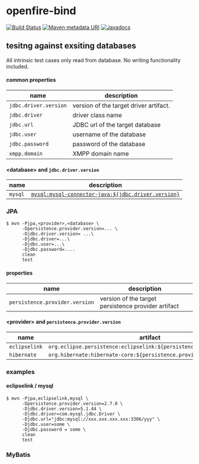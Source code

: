 # openfire-bind

[![Build Status](https://travis-ci.org/jinahya/openfire-bind.svg?branch=master)](https://travis-ci.org/jinahya/openfire-bind)
[![Maven metadata URI](https://img.shields.io/maven-metadata/v/http/central.maven.org/maven2/com/github/jinahya/openfire-bind/maven-metadata.xml.svg)](http://search.maven.org/#search%7Cga%7C1%7Cg%3A%22com.github.jinahya%22%20AND%20a%3A%22openfire-bind%22)
[![Javadocs](http://javadoc.io/badge/com.github.jinahya/openfire-bind.svg)](http://javadoc.io/doc/com.github.jinahya/openfire-bind)

##

## tesitng against exsiting databases

All intrinsic test cases only read from database. No writing functionality included.

#### common properties

|name                 |description                           |
|---------------------|--------------------------------------|
|`jdbc.driver.version`|version of the target driver artifact.|
|`jdbc.driver`        |driver class name                     |
|`jdbc.url`           |JDBC url of the target database       |
|`jdbc.user`          |username of the database              |
|`jdbc.password`      |password of the database              |
|`xmpp.domain`        |XMPP domain name                      |

#### \<database\> and `jdbc.driver.version`

|name   |description                                |
|-------|-------------------------------------------|
|`mysql`|[`mysql:mysql-connector-java:${jdbc.driver.version}`](http://search.maven.org/#search%7Cga%7C1%7Ca%3A%22mysql-connector-java%22)|

### JPA

```
$ mvn -Pjpa,<provider>,<database> \
      -Dpersistence.provider.version=... \
      -Djdbc.driver.version= ...\
      -Djdbc.driver=...\
      -Djdbc.user=...\
      -Djdbc.password=....
      clean
      test
```

#### properties

|name                          |description                                        |
|------------------------------|---------------------------------------------------|
|`persistence.provider.version`|version of the target persistence provider artifact|

#### \<provider\> and `persistence.provider.version`

|name         |artifact                                                             |
|-------------|---------------------------------------------------------------------|
|`eclipselink`|`org.eclipse.persistence:eclipselink:${persistence.provider.version}`|
|`hibernate`  |`org.hibernate:hibernate-core:${persistence.provider.version}`       |

### examples

#### eclipselink / mysql

```
$ mvn -Pjpa,eclipselink,mysql \
      -Dpersistence.provider.version=2.7.0 \
      -Djdbc.driver.version=5.1.44 \
      -Djdbc.driver=com.mysql.jdbc.Driver \
      -Djdbc.url="jdbc:mysql://xxx.xxx.xxx.xxx:3306/yyy" \
      -Djdbc.user=some \
      -Djdbc.password = some \
      clean
      test
```

### MyBatis
